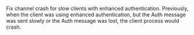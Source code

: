 Fix channel crash for slow clients with enhanced authentication.
Previously, when the client was using enhanced authentication, but the Auth message was sent slowly or the Auth message was lost, the client process would crash.
